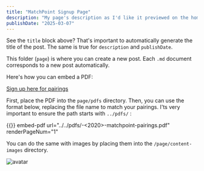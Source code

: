 ```yaml
---
title: "MatchPoint Signup Page"
description: "My page's description as I'd like it previewed on the home page"
publishDate: "2025-03-07"
---
```


See the `title` block above? That's important to automatically generate the title of the post. The same is true for `description` and `publishDate`.

This folder (`page`) is where you can create a new post. Each `.md` document corresponds to a new post automatically.

Here's how you can embed a PDF:

[Sign up here for pairings](https:///yourlinkhere)

First, place the PDF into the `page/pdfs` directory.
Then, you can use the format below, replacing the file name to match your pairings.
I'ts very important to ensure the path starts with `../pdfs/` :

{{<embed-pdf url="../../pdfs/<YOUR MONTH HERE>-<YOUR YEAR HERE>-matchpoint-pairings.pdf" renderPageNum="1">}}
embed-pdf url="../../pdfs/<march>-<2020>-matchpoint-pairings.pdf" renderPageNum="1"

You can do the same with images by placing them into the `/page/content-images` directory.

![avatar](/page/content-imaguges/tennis-guy.png)
